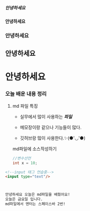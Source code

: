 ##### 안녕하세요
#### 안녕하세요
### 안녕하세요
## 안녕하세요
# 안녕하세요


### 오늘 배운 내용 정리
1. md 파일 특징
    - 실무에서 많이 사용하는 ***파일***

   - 메모장이랑 같으나 기능들이 많다.

    -  깃허브랑 많이 사용한다.✨(●'◡'●)

    md파일에 소스작성하기

   ```java
   //변수선언
   int x = 10;
   ```
```html
<!--input 태그 언습중-->
<input type="text"/>



안녕하세요 오늘은 md파일을 배웠어요!      
오늘은 금요일 입니다.  
md파일에서 엔터는 스페이스바 2번!
